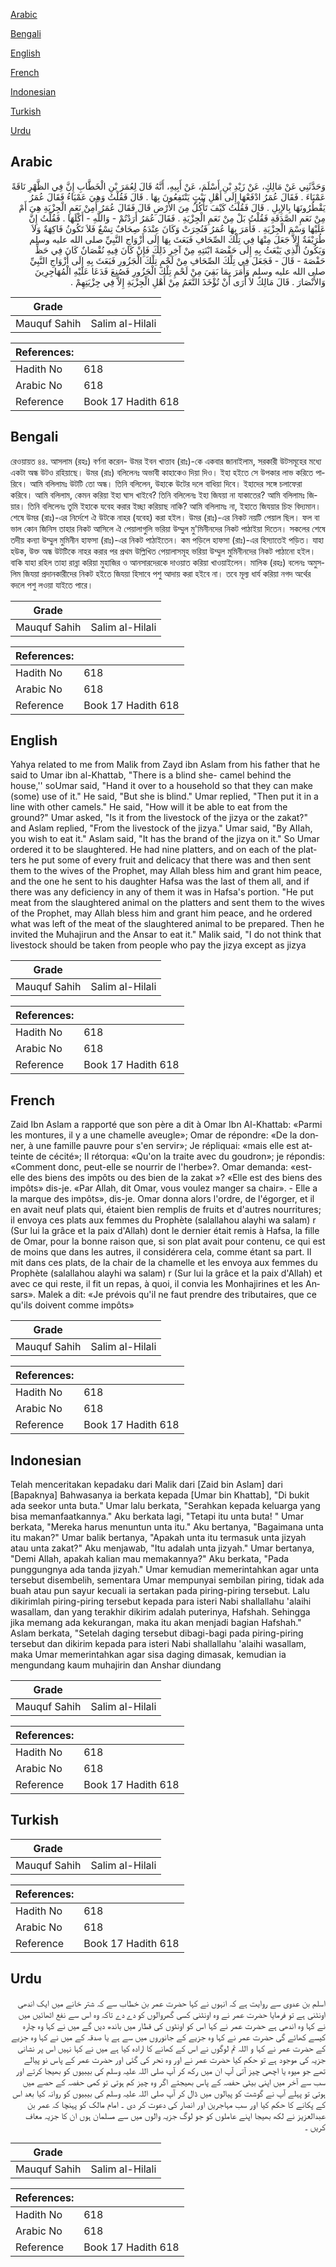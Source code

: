 [Arabic](#arabic)

[Bengali](#bengali)

[English](#english)

[French](#french)

[Indonesian](#indonesian)

[Turkish](#turkish)

[Urdu](#urdu)

## Arabic


<div dir="rtl" lang="ar" style={{fontSize:'larger',backgroundColor:'#f8f9fa',padding:20}}>
وَحَدَّثَنِي عَنْ مَالِكٍ، عَنْ زَيْدِ بْنِ أَسْلَمَ، عَنْ أَبِيهِ، أَنَّهُ قَالَ لِعُمَرَ بْنِ الْخَطَّابِ إِنَّ فِي الظَّهْرِ نَاقَةً عَمْيَاءَ ‏.‏ فَقَالَ عُمَرُ ادْفَعْهَا إِلَى أَهْلِ بَيْتٍ يَنْتَفِعُونَ بِهَا ‏.‏ قَالَ فَقُلْتُ وَهِيَ عَمْيَاءُ فَقَالَ عُمَرُ يَقْطُرُونَهَا بِالإِبِلِ ‏.‏ قَالَ فَقُلْتُ كَيْفَ تَأْكُلُ مِنَ الأَرْضِ قَالَ فَقَالَ عُمَرُ أَمِنْ نَعَمِ الْجِزْيَةِ هِيَ أَمْ مِنْ نَعَمِ الصَّدَقَةِ فَقُلْتُ بَلْ مِنْ نَعَمِ الْجِزْيَةِ ‏.‏ فَقَالَ عُمَرُ أَرَدْتُمْ - وَاللَّهِ - أَكْلَهَا ‏.‏ فَقُلْتُ إِنَّ عَلَيْهَا وَسْمَ الْجِزْيَةِ ‏.‏ فَأَمَرَ بِهَا عُمَرُ فَنُحِرَتْ وَكَانَ عِنْدَهُ صِحَافٌ تِسْعٌ فَلاَ تَكُونُ فَاكِهَةٌ وَلاَ طُرَيْفَةٌ إِلاَّ جَعَلَ مِنْهَا فِي تِلْكَ الصِّحَافِ فَبَعَثَ بِهَا إِلَى أَزْوَاجِ النَّبِيِّ صلى الله عليه وسلم وَيَكُونُ الَّذِي يَبْعَثُ بِهِ إِلَى حَفْصَةَ ابْنَتِهِ مِنْ آخِرِ ذَلِكَ فَإِنْ كَانَ فِيهِ نُقْصَانٌ كَانَ فِي حَظِّ حَفْصَةَ - قَالَ - فَجَعَلَ فِي تِلْكَ الصِّحَافِ مِنْ لَحْمِ تِلْكَ الْجَزُورِ فَبَعَثَ بِهِ إِلَى أَزْوَاجِ النَّبِيِّ صلى الله عليه وسلم وَأَمَرَ بِمَا بَقِيَ مِنْ لَحْمِ تِلْكَ الْجَزُورِ فَصُنِعَ فَدَعَا عَلَيْهِ الْمُهَاجِرِينَ وَالأَنْصَارَ ‏.‏ قَالَ مَالِكٌ لاَ أَرَى أَنْ تُؤْخَذَ النَّعَمُ مِنْ أَهْلِ الْجِزْيَةِ إِلاَّ فِي جِزْيَتِهِمْ ‏.‏
</div>
<div style={{backgroundColor:'#f8f9fa',padding:20, marginBottom: 10}}><table> <thead> <tr> <th>Grade</th> <th></th> </tr> </thead> <tbody> <tr><td>Mauquf Sahih</td><td>Salim al-Hilali</td></tr></tbody></table><table> <thead> <tr> <th>References:</th> <th></th> </tr> </thead> <tbody><tr><td>Hadith No</td><td>618</td></tr><tr><td>Arabic No</td><td>618</td></tr><tr><td>Reference</td><td>Book 17 Hadith 618</td></tr></tbody></table></div>

## Bengali


<div dir="ltr" lang="bn" style={{fontSize:'larger',backgroundColor:'#f8f9fa',padding:20}}>
রেওয়ায়ত ৪৪. আসলাম (রহঃ) বর্ণনা করেন- উমর ইবন খাত্তাব (রাঃ)-কে একবার জানাইলাম, সরকারী উটসমূহের মধ্যে একটা অন্ধ উটও রহিয়াছে। উমর (রাঃ) বলিলেনঃ অভাবী কাহাকেও দিয়া দিও। ইহা হইতে সে উপকার লাভ করিতে পারিবে। আমি বলিলামঃ উটটি তো অন্ধ। তিনি বলিলেন, উহাকে উটের দলে বাধিয়া দিবে। ইহাদের সঙ্গে চলাফেরা করিবে। আমি বলিলাম, কেমন করিয়া ইহা ঘাস খাইবে? তিনি বলিলেনঃ ইহা জিযয়া না যাকাতের? আমি বলিলামঃ জিয়ার। তিনি বলিলেনঃ তুমি ইহাকে যবেহ করার ইচ্ছা করিয়াছ নাকি? আমি বলিলামঃ না, ইহাতে জিযয়ার চিহ্ন বিদ্যমান। শেষে উমর (রাঃ)-এর নির্দেশে ঐ উটকে নাহর (যবেহ) করা হইল। উমর (রাঃ)-এর নিকট নয়টি পেয়াল ছিল। ফল বা ভাল কোন জিনিস তাহার নিকট আসিলে ঐ পেয়ালাগুলি ভরিয়া উম্মুল মু'মিনীনদের নিকট পাঠাইয়া দিতেন। সকলের শেষে তদীয় কন্যা উম্মুল মুমিনীন হাফসা (রাঃ)-এর নিকট পাঠাইতেন। কম পড়িলে হাফসা (রাঃ)-এর হিস্যাতেই পড়িত। যাহা হউক, উক্ত অন্ধ উটটিকে নাহর করার পর প্রথম উল্লিখিত পেয়ালাসমূহ ভরিয়া উম্মুল মুমিনীনদের নিকট পাঠানো হইল। বাকি যাহা রহিল তাহা রান্না করিয়া মুহাজির ও আনসারদেরকে দাওয়াত করিয়া খাওয়াইলেন। মালিক (রহঃ) বলেনঃ অমুসলিম জিযয়া প্রদানকারীদের নিকট হইতে জিযয়া হিসাবে পশু আদায় করা হইবে না। তবে মূল্য ধার্য করিয়া নগদ অর্থের বদলে পশু লওয়া যাইতে পারে।
</div>
<div style={{backgroundColor:'#f8f9fa',padding:20, marginBottom: 10}}><table> <thead> <tr> <th>Grade</th> <th></th> </tr> </thead> <tbody> <tr><td>Mauquf Sahih</td><td>Salim al-Hilali</td></tr></tbody></table><table> <thead> <tr> <th>References:</th> <th></th> </tr> </thead> <tbody><tr><td>Hadith No</td><td>618</td></tr><tr><td>Arabic No</td><td>618</td></tr><tr><td>Reference</td><td>Book 17 Hadith 618</td></tr></tbody></table></div>

## English


<div dir="ltr" lang="en" style={{fontSize:'larger',backgroundColor:'#f8f9fa',padding:20}}>
Yahya related to me from Malik from Zayd ibn Aslam from his father that he said to Umar ibn al-Khattab, "There is a blind she- camel behind the house,'' soUmar said, "Hand it over to a household so that they can make (some) use of it." He said, "But she is blind." Umar replied, "Then put it in a line with other camels." He said, "How will it be able to eat from the ground?" Umar asked, "Is it from the livestock of the jizya or the zakat?" and Aslam replied, "From the livestock of the jizya." Umar said, "By AIIah, you wish to eat it." Aslam said, "It has the brand of the jizya on it." So Umar ordered it to be slaughtered. He had nine platters, and on each of the platters he put some of every fruit and delicacy that there was and then sent them to the wives of the Prophet, may Allah bless him and grant him peace, and the one he sent to his daughter Hafsa was the last of them all, and if there was any deficiency in any of them it was in Hafsa's portion. "He put meat from the slaughtered animal on the platters and sent them to the wives of the Prophet, may Allah bless him and grant him peace, and he ordered what was left of the meat of the slaughtered animal to be prepared. Then he invited the Muhajirun and the Ansar to eat it." Malik said, "I do not think that livestock should be taken from people who pay the jizya except as jizya
</div>
<div style={{backgroundColor:'#f8f9fa',padding:20, marginBottom: 10}}><table> <thead> <tr> <th>Grade</th> <th></th> </tr> </thead> <tbody> <tr><td>Mauquf Sahih</td><td>Salim al-Hilali</td></tr></tbody></table><table> <thead> <tr> <th>References:</th> <th></th> </tr> </thead> <tbody><tr><td>Hadith No</td><td>618</td></tr><tr><td>Arabic No</td><td>618</td></tr><tr><td>Reference</td><td>Book 17 Hadith 618</td></tr></tbody></table></div>

## French


<div dir="ltr" lang="fr" style={{fontSize:'larger',backgroundColor:'#f8f9fa',padding:20}}>
Zaid Ibn Aslam a rapporté que son père a dit à Omar Ibn Al-Khattab: «Parmi les montures, il y a une chamelle aveugle»; Omar de répondre: «De la donner, à une famille pauvre pour s'en servir»; Je répliquai: «mais elle est atteinte de cécité»; II rétorqua: «Qu'on la traite avec du goudron»; je répondis: «Comment donc, peut-elle se nourrir de l'herbe»?. Omar demanda: «est-elle des biens des impôts ou des bien de la zakat »? «Elle est des biens des impôts» dis-je. «Par Allah, dit Omar, vous voulez manger sa chair». - Elle a la marque des impôts», dis-je. Omar donna alors l'ordre, de l'égorger, et il en avait neuf plats qui, étaient bien remplis de fruits et d'autres nourritures; il envoya ces plats aux femmes du Prophète (salallahou alayhi wa salam) r (Sur lui la grâce et la paix d'Allah) dont le dernier était remis à Hafsa, la fille de Omar, pour la bonne raison que, si son plat avait pour contenu, ce qui est de moins que dans les autres, il considérera cela, comme étant sa part. Il mit dans ces plats, de la chair de la chamelle et les envoya aux femmes du Prophète (salallahou alayhi wa salam) r (Sur lui la grâce et la paix d'Allah) et avec ce qui reste, il fit un repas, à quoi, il convia les Monhajirines et les Ansars». Malek a dit: «Je prévois qu'il ne faut prendre des tributaires, que ce qu'ils doivent comme impôts»
</div>
<div style={{backgroundColor:'#f8f9fa',padding:20, marginBottom: 10}}><table> <thead> <tr> <th>Grade</th> <th></th> </tr> </thead> <tbody> <tr><td>Mauquf Sahih</td><td>Salim al-Hilali</td></tr></tbody></table><table> <thead> <tr> <th>References:</th> <th></th> </tr> </thead> <tbody><tr><td>Hadith No</td><td>618</td></tr><tr><td>Arabic No</td><td>618</td></tr><tr><td>Reference</td><td>Book 17 Hadith 618</td></tr></tbody></table></div>

## Indonesian


<div dir="ltr" lang="id" style={{fontSize:'larger',backgroundColor:'#f8f9fa',padding:20}}>
Telah menceritakan kepadaku dari Malik dari [Zaid bin Aslam] dari [Bapaknya] Bahwasanya ia berkata kepada [Umar bin Khattab], "Di bukit ada seekor unta buta." Umar lalu berkata, "Serahkan kepada keluarga yang bisa memanfaatkannya." Aku berkata lagi, "Tetapi itu unta buta! " Umar berkata, "Mereka harus menuntun unta itu." Aku bertanya, "Bagaimana unta itu makan?" Umar balik bertanya, "Apakah unta itu termasuk unta jizyah atau unta zakat?" Aku menjawab, "Itu adalah unta jizyah." Umar bertanya, "Demi Allah, apakah kalian mau memakannya?" Aku berkata, "Pada punggungnya ada tanda jizyah." Umar kemudian memerintahkan agar unta tersebut disembelih, sementara Umar mempunyai sembilan piring, tidak ada buah atau pun sayur kecuali ia sertakan pada piring-piring tersebut. Lalu dikirimlah piring-piring tersebut kepada para isteri Nabi shallallahu 'alaihi wasallam, dan yang terakhir dikirim adalah puterinya, Hafshah. Sehingga jika memang ada kekurangan, maka itu akan menjadi bagian Hafshah." Aslam berkata, "Setelah daging tersebut dibagi-bagi pada piring-piring tersebut dan dikirim kepada para isteri Nabi shallallahu 'alaihi wasallam, maka Umar memerintahkan agar sisa daging dimasak, kemudian ia mengundang kaum muhajirin dan Anshar diundang
</div>
<div style={{backgroundColor:'#f8f9fa',padding:20, marginBottom: 10}}><table> <thead> <tr> <th>Grade</th> <th></th> </tr> </thead> <tbody> <tr><td>Mauquf Sahih</td><td>Salim al-Hilali</td></tr></tbody></table><table> <thead> <tr> <th>References:</th> <th></th> </tr> </thead> <tbody><tr><td>Hadith No</td><td>618</td></tr><tr><td>Arabic No</td><td>618</td></tr><tr><td>Reference</td><td>Book 17 Hadith 618</td></tr></tbody></table></div>

## Turkish


<div dir="ltr" lang="tr" style={{fontSize:'larger',backgroundColor:'#f8f9fa',padding:20}}>

</div>
<div style={{backgroundColor:'#f8f9fa',padding:20, marginBottom: 10}}><table> <thead> <tr> <th>Grade</th> <th></th> </tr> </thead> <tbody> <tr><td>Mauquf Sahih</td><td>Salim al-Hilali</td></tr></tbody></table><table> <thead> <tr> <th>References:</th> <th></th> </tr> </thead> <tbody><tr><td>Hadith No</td><td>618</td></tr><tr><td>Arabic No</td><td>618</td></tr><tr><td>Reference</td><td>Book 17 Hadith 618</td></tr></tbody></table></div>

## Urdu


<div dir="rtl" lang="ur" style={{fontSize:'larger',backgroundColor:'#f8f9fa',padding:20}}>
اسلم بن عدوی سے روایت ہے کہ انہوں نے کہا حضرت عمر بن خطاب سے کہ شتر خانے میں ایک اندھی اونٹنی ہے تو فرمایا حضرت عمر نے وہ اونٹنی کسی گھروالوں کو دے دے تاکہ وہ اس سے نفع اٹھائیں میں نے کہا وہ اندھی ہے حضرت عمر نے کہا اس کو اونٹوں کی قطار میں باندھ دیں گے میں نے کہا وہ چارہ کیسے کھائے گی حضرت عمر نے کہا وہ جزیے کے جانوروں میں سے ہے یا صدقہ کے میں نے کہا وہ جزیے کے حضرت عمر نے کہا و اللہ تم لوگوں نے اس کے کھانے کا ارادہ کیا ہے میں نے کہا نہیں اس پر نشانی جزیہ کی موجود ہے تو حکم کیا حضرت عمر نے اور وہ نحر کی گئی اور حضرت عمر کے پاس نو پیالے تھے جو میوہ یا اچھی چیز آتی آپ ان میں رکھ کر آپ صلی اللہ علیہ وسلم کی بیبیوں کو بھیجا کرتے اور سب سے آخر میں اپنی بیٹی حفصہ کے پاس بھیجتے اگر وہ چیز کم ہوتی تو کمی حفصہ کے حصے میں ہوتی تو پہلے آپ نے گوشت کو پیالوں میں ڈال کر آپ صلی اللہ علیہ وسلم کی بیبیوں کو روانہ کیا بعد اس کے پکانے کا حکم کیا اور سب مہاجرین اور انصار کی دعوت کر دی ۔ امام مالک کو پہنچا کہ عمر بن عبدالعزیز نے لکھ بھیجا اپنے عاملوں کو جو لوگ جزیہ والوں میں سے مسلمان ہوں ان کا جزیہ معاف کریں ۔
</div>
<div style={{backgroundColor:'#f8f9fa',padding:20, marginBottom: 10}}><table> <thead> <tr> <th>Grade</th> <th></th> </tr> </thead> <tbody> <tr><td>Mauquf Sahih</td><td>Salim al-Hilali</td></tr></tbody></table><table> <thead> <tr> <th>References:</th> <th></th> </tr> </thead> <tbody><tr><td>Hadith No</td><td>618</td></tr><tr><td>Arabic No</td><td>618</td></tr><tr><td>Reference</td><td>Book 17 Hadith 618</td></tr></tbody></table></div>